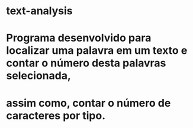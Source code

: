 # text-analysis
# Programa desenvolvido para localizar uma palavra em um texto e contar o número desta palavras selecionada,
# assim como, contar o número de caracteres por tipo. 
